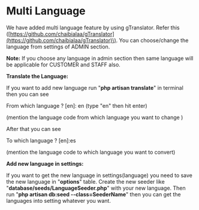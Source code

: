 # Multi Language

We have added multi language feature by using gTranslator. Refer this \([https://github.com/chaibialaa/gTranslator](https://github.com/chaibialaa/gTranslator)\). You can choose/change the language from settings of ADMIN section.

**Note:** If you choose any language in admin section then same language will be applicable for CUSTOMER and STAFF also.

**Translate the Language:**

If you want to add new language run "**php artisan translate**" in terminal then you can see

From which language ? \[en\]: en \(type "en" then hit enter\)

\(mention the language code from which language you want to change \)

After that you can see

To which language ? \[en\]:es

\(mention the language code to which language you want to convert\)

**Add new language in settings:**

If you want to get the new language in settings\(language\) you need to save the new language in "**options**" table. Create the new seeder like "**database/seeds/LanguageSeeder.php**" with your new language. Then run "**php artisan db:seed --class=SeederName**" then you can get the languages into setting whatever you want.

